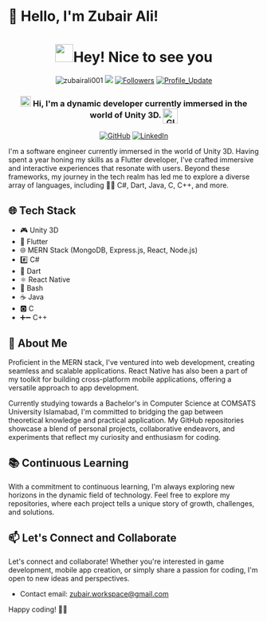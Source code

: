 # 👋 Hello, I'm Zubair Ali!
<h1 align="center"> <img src="https://emojis.slackmojis.com/emojis/images/1531849430/4246/blob-sunglasses.gif?1531849430" width="36"/>Hey! Nice to see you </h1>

<p align="center"> 
    <img src="https://komarev.com/ghpvc/?username=zubairali001" alt="zubairali001"/>       
    <!--<a href="https://github.com/zubairali001?tab=repositories" target="_blank"><img src="https://badges.pufler.dev/repos/zubairali001" alt="Repos"/></a>--> 
    <!--<img src="https://badges.pufler.dev/years/zubairali001" alt="Active_Years"/>-->  
    <!--<a href="https://github.com/zubairali001/zubairali001" target="_blank"><img src="https://badges.pufler.dev/commits/monthly/zubairali001" alt="commits"/>--> 
    <a href="https://github.com/zubairali001/zubairali001/pulse" alt="Activity"><img src="https://img.shields.io/github/commit-activity/m/zubairali001/zubairali001" /></a>
    <a href="https://github.com/zubairali001?tab=followers"><img alt="Followers" src="https://img.shields.io/github/followers/zubairali001?color=4C1&logo=github"></a>
    <a href="https://github.com/zubairali001/zubairali001" target="_blank"><img alt="Profile_Update" src="https://img.shields.io/github/last-commit/zubairali001/zubairali001?label=Profile%20update&style=fflat-square"></a>
    <!--<a href="https://github.com/zubairali001" target="_blank"><img alt="zubairali001" src="https://badges.pufler.dev/visits/zubairali001/zubairali001?logo=GitHub&label=visits&color=success&logoColor=white&style=flat-square"/></a>-->
    <!--<img src="https://badges.pufler.dev/gists/zubairali001" alt="zubairali001"/>-->
    <!--<img src="https://readme-jokes.vercel.app/api" alt="zubairali001"/>-->
</p> 


<h3 align="center"> 
    <img src="https://media.giphy.com/media/hvRJCLFzcasrR4ia7z/giphy.gif" width="21"></a> Hi, I'm a dynamic developer currently immersed in the world of Unity 3D. 
  <img align="center" alt="GIF" width="30"  src="https://media.giphy.com/media/H6KusZ8pzxtyymblnE/giphy.gif" width="36"/>
</h3> 

<p align="center">   

</p> 
<p align="center"> 
    <a href="https://github.com/zubairali001" target="_blank"><img alt="GitHub" src="https://img.shields.io/badge/-@zubairali001-181717?style=flat-square&logo=GitHub&logoColor=white"></a>
    <a href="https://www.linkedin.com/in/zubair-ali-333175242/" target="_blank"><img alt="LinkedIn" src="https://img.shields.io/badge/-zubairali-ali?style=flat-square&logo=Linkedin&logoColor=white"></a>
</p> 

I'm a software engineer currently immersed in the world of Unity 3D. Having spent a year honing my skills as a Flutter developer, I've crafted immersive and interactive experiences that resonate with users. Beyond these frameworks, my journey in the tech realm has led me to explore a diverse array of languages, including 👨‍💻 C#, Dart, Java, C, C++, and more.

## 🌐 Tech Stack

- 🎮 Unity 3D
- 📱 Flutter
- 🌐 MERN Stack (MongoDB, Express.js, React, Node.js)
- #️⃣ C#
- 🎯 Dart
- ⚛️ React Native
- 🐚 Bash
- ☕ Java
- 🅾️ C
- ➕➖ C++

## 🚀 About Me

Proficient in the MERN stack, I've ventured into web development, creating seamless and scalable applications. React Native has also been a part of my toolkit for building cross-platform mobile applications, offering a versatile approach to app development.

Currently studying towards a Bachelor's in Computer Science at COMSATS University Islamabad, I'm committed to bridging the gap between theoretical knowledge and practical application. My GitHub repositories showcase a blend of personal projects, collaborative endeavors, and experiments that reflect my curiosity and enthusiasm for coding.

## 📚 Continuous Learning

With a commitment to continuous learning, I'm always exploring new horizons in the dynamic field of technology. Feel free to explore my repositories, where each project tells a unique story of growth, challenges, and solutions.

## 📫 Let's Connect and Collaborate

Let's connect and collaborate! Whether you're interested in game development, mobile app creation, or simply share a passion for coding, I'm open to new ideas and perspectives.

- Contact email: zubair.workspace@gmail.com

Happy coding! 🚀✨
